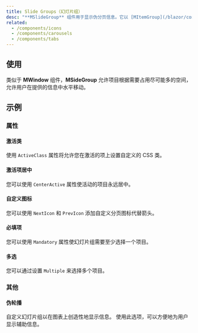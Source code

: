 ```yaml
---
title: Slide Groups（幻灯片组）
desc: "**MSlideGroup** 组件用于显示伪分页信息。它以 [MItemGroup](/blazor/components/item-groups) 为核心，为 [MTabs](/blazor/components/tabs) 和 [MChipGroup](/blazor/components/chip-groups) 等组件提供基础。"
related:
  - /components/icons
  - /components/carousels
  - /components/tabs
---
```


## 使用

类似于 **MWindow** 组件，**MSideGroup** 允许项目根据需要占用尽可能多的空间，允许用户在提供的信息中水平移动。

<masa-example file="Examples.components.slide_groups.Usage"></masa-example>

## 示例

### 属性

#### 激活类

使用 `ActiveClass` 属性将允许您在激活的项上设置自定义的 CSS 类。

<masa-example file="Examples.components.slide_groups.ActiveClass"></masa-example>

#### 激活项居中

您可以使用 `CenterActive` 属性使活动的项目永远居中。

<masa-example file="Examples.components.slide_groups.CenterActive"></masa-example>

#### 自定义图标

您可以使用 `NextIcon` 和 `PrevIcon` 添加自定义分页图标代替箭头。

<masa-example file="Examples.components.slide_groups.CustomIcons"></masa-example>

#### 必填项

您可以使用 `Mandatory` 属性使幻灯片组需要至少选择一个项目。

<masa-example file="Examples.components.slide_groups.Mandatory"></masa-example>

#### 多选

您可以通过设置 `Multiple` 来选择多个项目。

<masa-example file="Examples.components.slide_groups.Multiple"></masa-example>

### 其他

#### 伪轮播

自定义幻灯片组以在图表上创造性地显示信息。 使用此选项，可以方便地为用户显示辅助信息。

<masa-example file="Examples.components.slide_groups.PseudoCarousel"></masa-example>